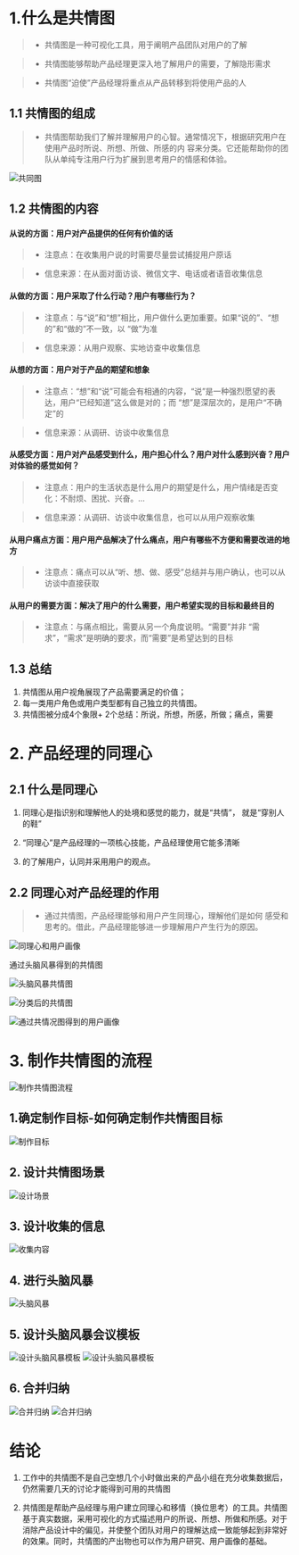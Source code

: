 # 1.什么是共情图

>+ 共情图是一种可视化工具，用于阐明产品团队对用户的了解

>+ 共情图能够帮助产品经理更深入地了解用户的需要，了解隐形需求

>+ 共情图“迫使”产品经理将重点从产品转移到将使用产品的人


## 1.1 共情图的组成

>+ 共情图帮助我们了解并理解⽤户的⼼智。通常情况下，根据研究⽤户在使⽤产品时所说、所想、所做、所感的内
容来分类。它还能帮助你的团队从单纯专注⽤户⾏为扩展到思考⽤户的情感和体验。

![共同图](/商业模式分析和需求挖掘/商业分析-共情图图片/共情图的组成.png)


## 1.2 共情图的内容

#### 从说的方面：用户对产品提供的任何有价值的话

>+ 注意点：在收集用户说的时需要尽量尝试捕捉用户原话

>+ 信息来源：在从面对面访谈、微信文字、电话或者语音收集信息

#### 从做的方面：用户采取了什么行动？用户有哪些行为？

>+ 注意点：与“说”和“想”相比，用户做什么更加重要。如果“说的”、“想的”和“做的”不一致，以 “做”为准

>+ 信息来源：从用户观察、实地访查中收集信息

#### 从想的方面：用户对于产品的期望和想象

>+ 注意点：“想”和“说”可能会有相通的内容，“说”是一种强烈愿望的表达，用户“已经知道”这么做是对的；而 “想”是深层次的，是用户“不确定”的

>+ 信息来源：从调研、访谈中收集信息


#### 从感受方面：用户对产品感受到什么，用户担心什么？用户对什么感到兴奋？用户对体验的感觉如何？

>+ 注意点：用户的生活状态是什么用户的期望是什么，用户情绪是否变化：不耐烦、困扰、兴奋。…

>+ 信息来源：从调研、访谈中收集信息，也可以从用户观察收集


#### 从用户痛点方面：用户用产品解决了什么痛点，用户有哪些不方便和需要改进的地方

>+ 注意点：痛点可以从“听、想、做、感受”总结并与用户确认，也可以从访谈中直接获取

#### 从用户的需要方面：解决了用户的什么需要，用户希望实现的目标和最终目的

>+ 注意点：与痛点相比，需要从另一个角度说明。“需要”并非 “需求”，“需求”是明确的要求，而“需要”是希望达到的目标


## 1.3 总结

1. 共情图从⽤户视⻆展现了产品需要满⾜的价值；
2. 每⼀类⽤户⻆⾊或⽤户类型都有⾃⼰独⽴的共情图。
3. 共情图被分成4个象限+ 2个总结：所说，所想，所感，所做；痛点，需要


# 2. 产品经理的同理心

## 2.1 什么是同理心

1. 同理心是指识别和理解他人的处境和感觉的能力，就是“共情”，
就是“穿别人的鞋”

2. “同理心”是产品经理的一项核心技能，产品经理使用它能多清晰

3. 的了解用户，认同并采用用户的观点。

## 2.2 同理心对产品经理的作用

>+  通过共情图，产品经理能够和用户产生同理心，理解他们是如何
感受和思考的。借此，产品经理能够进一步理解用户产生行为的原因。


![同理心和用户画像](/商业模式分析和需求挖掘/商业分析-共情图图片/共情图做为用户🧟‍♀️的基础.png)


通过头脑风暴得到的共情图

![头脑风暴共情图](/商业模式分析和需求挖掘/商业分析-共情图图片/通过头脑风暴结果的共情图.png)

![分类后的共情图](/商业模式分析和需求挖掘/商业分析-共情图图片/分类整理的共情图.png)


![通过共情况图得到的用户画像](/商业模式分析和需求挖掘/商业分析-共情图图片/共情图合并的用户画像.png)


# 3. 制作共情图的流程

![制作共情图流程](/商业模式分析和需求挖掘/商业分析-共情图图片/制作共情图的流程.png)


## 1.确定制作目标-如何确定制作共情图目标

![制作目标](/商业模式分析和需求挖掘/商业分析-共情图图片/制作共情图流程%20-确定目标.png)

## 2. 设计共情图场景

![设计场景](/商业模式分析和需求挖掘/商业分析-共情图图片/设置共情图场景.png)

## 3. 设计收集的信息

![收集内容](/商业模式分析和需求挖掘/商业分析-共情图图片/制作共情图流程%20-%20设计收集场景.png)

## 4. 进行头脑风暴

![头脑风暴](/商业模式分析和需求挖掘/商业分析-共情图图片/制作共情图流程%20-%20进行头脑风暴.png)

## 5. 设计头脑风暴会议模板

![设计头脑风暴模板](/商业模式分析和需求挖掘/商业分析-共情图图片/制作共情图流程%20-%20设计头脑风暴会议模板.png)
![设计头脑风暴模板](/商业模式分析和需求挖掘/商业分析-共情图图片/制作共情图流程-设计头脑风暴会议模板2.png)

## 6. 合并归纳

![合并归纳](/商业模式分析和需求挖掘/商业分析-共情图图片/制作共情图流程%20-%20合并总结.png)
![合并归纳](/商业模式分析和需求挖掘/商业分析-共情图图片/制作共情图流程%20-%20合并总结2.png)

 

# 结论
1. ⼯作中的共情图不是⾃⼰空想⼏个⼩时做出来的产品⼩组在充分收集数据后，仍然需要⼏天的讨论才能得到可⽤的共情图

2. 共情图是帮助产品经理与⽤户建⽴同理⼼和移情（换位思考）的⼯具。共情图基于真实数据，采⽤可视化的⽅式描述⽤户的所说、所想、所做和所感。对于消除产品设计中的偏⻅，并使整个团队对⽤户的理解达成⼀致能够起到⾮常好的效果。同时，共情图的产出物也可以作为⽤户研究、⽤户画像的基础。